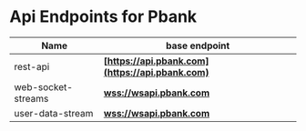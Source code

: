 # Api Endpoints for Pbank

Name | base endpoint
------------ | ------------
rest-api | **[https://api.pbank.com](https://api.pbank.com)**
web-socket-streams | **[wss://wsapi.pbank.com](wss://wsapi.pbank.com)**
user-data-stream | **[wss://wsapi.pbank.com](wss://wsapi.pbank.com)**
